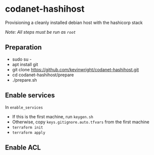 # codanet-hashihost
Provisioning a cleanly installed debian host with the hashicorp stack

_Note: All steps must be run as `root`_

## Preparation

- sudo su -
- apt install git
- git clone https://github.com/kevinwright/codanet-hashihost.git
- cd codanet-hashihost/prepare
- ./prepare.sh

## Enable services

In `enable_services`

- If this is the first machine, run `keygen.sh`
- Otherwise, copy `keys.gitignore.auto.tfvars` from the first machine
- `terraform init`
- `terraform apply`

## Enable ACL